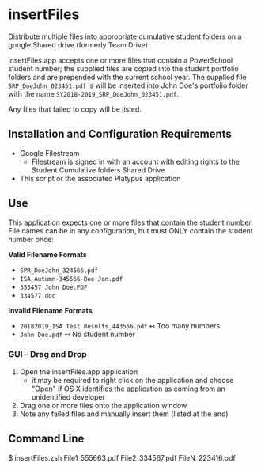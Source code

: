 # insertFiles
Distribute multiple files into appropriate cumulative student folders on a google Shared drive (formerly Team Drive)

insertFiles.app accepts one or more files that contain a PowerSchool student number; the supplied files are copied into the student portfolio folders and are prepended with the current school year. The supplied file `SRP_DoeJohn_023451.pdf` is will be inserted into John Doe's portfolio folder with the name `SY2018-2019_SRP_DoeJohn_023451.pdf`.


Any files that failed to copy will be listed.

## Installation and Configuration Requirements
* Google Filestream
  * Filestream is signed in with an account with editing rights to the Student Cumulative folders Shared Drive
* This script or the associated Platypus application

## Use
This application expects one or more files that contain the student number. File names can be in any configuration, but must ONLY contain the student number once:

**Valid Filename Formats**
* `SPR_DoeJohn_324566.pdf`
* `ISA_Autumn-345566-Doe Jon.pdf`
* `555457 John Doe.PDF`
* `334577.doc`

**Invalid Filename Formats**
* `20182019_ISA Test Results_443556.pdf` ↢ Too many numbers
* `John Doe.pdf` ↢ No student number

### GUI - Drag and Drop
1. Open the insertFiles.app application 
    - it may be required to right click on the application and choose "Open" if OS X identifies the application as coming from an unidentified developer
2. Drag one or more files onto the application window
3. Note any failed files and manually insert them (listed at the end)

## Command Line
$ insertFiles.zsh File1_555663.pdf File2_334567.pdf FileN_223416.pdf
